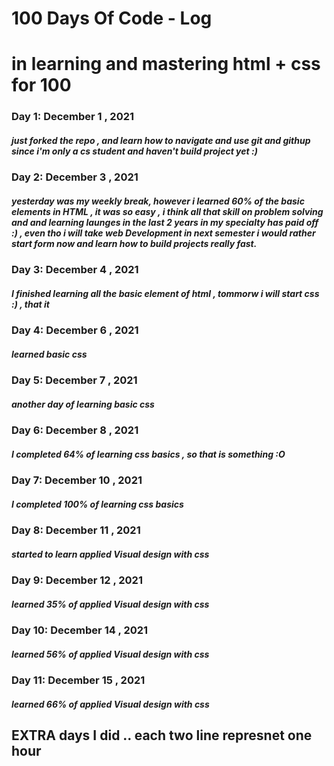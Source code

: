 # 100 Days Of Code - Log
# in learning and mastering html + css for 100 

### Day 1:  December 1 , 2021 
##### just forked the repo , and learn how to navigate and use git and githup since i'm only a cs student and haven't build project yet :)

### Day 2:  December 3 , 2021 
##### yesterday was my weekly break, however i learned 60% of the basic elements in HTML , it was so easy , i think all that skill on problem solving and and learning launges in the last 2 years in my specialty has paid off :) , even tho i will take web Development in next semester i would rather start form now and learn how to build projects really fast.

### Day 3:  December 4 , 2021 
##### I finished learning all the basic element of html , tommorw i will start css :) , that it

### Day 4:  December 6 , 2021 
##### learned basic css 

### Day 5:  December 7 , 2021 
##### another day of learning basic css 

### Day 6:  December 8 , 2021 
##### I completed 64% of learning css basics , so that is something :O

### Day 7:  December 10 , 2021 
##### I completed 100% of learning css basics 

### Day 8:  December 11 , 2021 
##### started to learn applied Visual design with css

### Day 9:  December 12 , 2021 
##### learned 35% of applied Visual design with css

### Day 10:  December 14 , 2021 
##### learned 56% of applied Visual design with css

### Day 11:  December 15 , 2021 
##### learned 66% of applied Visual design with css 

## EXTRA days I did .. each two line represnet one hour 
